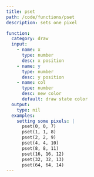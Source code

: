 ```yaml
---
title: pset
path: /code/functions/pset
description: sets one pixel

function:
  category: draw
  input:
    - name: x
      type: number
      desc: x position
    - name: y
      type: number
      desc: y position
    - name: col
      type: number
      desc: new color
      default: draw state color
  output:
    type: nil
  examples:
    setting some pixels: |
      pset(0, 0, 7)
      pset(1, 1, 8)
      pset(2, 2, 9)
      pset(4, 4, 10)
      pset(8, 8, 11)
      pset(16, 16, 12)
      pset(32, 32, 13)
      pset(64, 64, 14)
---
```

